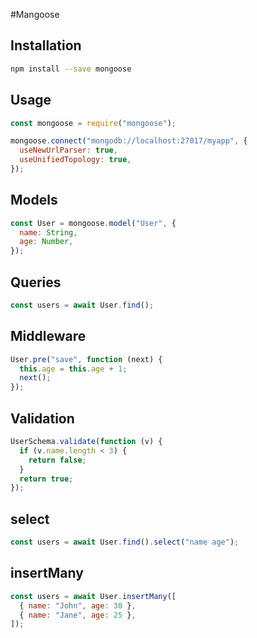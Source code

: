 #Mangoose

## Installation

```bash
npm install --save mongoose
```

## Usage

```javascript
const mongoose = require("mongoose");

mongoose.connect("mongodb://localhost:27017/myapp", {
  useNewUrlParser: true,
  useUnifiedTopology: true,
});
```

## Models

```javascript
const User = mongoose.model("User", {
  name: String,
  age: Number,
});
```

## Queries

```javascript
const users = await User.find();
```

## Middleware

```javascript
User.pre("save", function (next) {
  this.age = this.age + 1;
  next();
});
```

## Validation

```javascript
UserSchema.validate(function (v) {
  if (v.name.length < 3) {
    return false;
  }
  return true;
});
```

## select

```javascript
const users = await User.find().select("name age");
```

## insertMany

```javascript
const users = await User.insertMany([
  { name: "John", age: 30 },
  { name: "Jane", age: 25 },
]);
```
